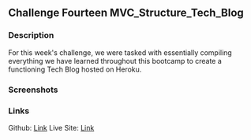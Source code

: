 ## Challenge Fourteen MVC_Structure_Tech_Blog

### Description
For this week's challenge, we were tasked with essentially compiling everything we have learned throughout this bootcamp to create a functioning Tech Blog hosted on Heroku. 


### Screenshots


### Links
Github: [Link](https://github.com/LoganDufek/MVC_Structure_Tech_Blog)
Live Site: [Link](https://young-retreat-87062.herokuapp.com/)